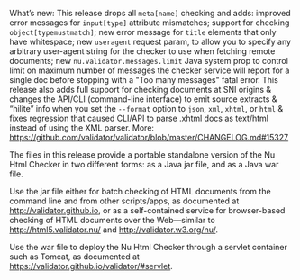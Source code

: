 
What’s new: This release drops all `meta[name]` checking and adds: improved
error messages for `input[type]` attribute mismatches; support for checking
`object[typemustmatch]`; new error message for `title` elements that
only have whitespace; new `useragent` request param, to allow you
to specify any arbitrary user-agent string for the checker to use when
fetching remote documents; new `nu.validator.messages.limit` Java system
prop to control limit on maximum number of messages the checker
service will report for a single doc before stopping with a "Too many
messages" fatal error. This release also adds full support for checking
documents at SNI origins & changes the API/CLI (command-line interface)
to emit source extracts & “hilite” info when you set the `--format` option
to `json`, `xml`, `xhtml`, or `html` & fixes regression that caused
CLI/API to parse .xhtml docs as text/html instead of using the XML parser.
More: https://github.com/validator/validator/blob/master/CHANGELOG.md#15327

The files in this release provide a portable standalone version of the Nu Html
Checker in two different forms: as a Java jar file, and as a Java war file.

Use the jar file either for batch checking of HTML documents from the command
line and from other scripts/apps, as documented at http://validator.github.io,
or as a self-contained service for browser-based checking of HTML documents over
the Web—similar to http://html5.validator.nu/ and http://validator.w3.org/nu/.

Use the war file to deploy the Nu Html Checker through a servlet container such
as Tomcat, as documented at https://validator.github.io/validator/#servlet.
